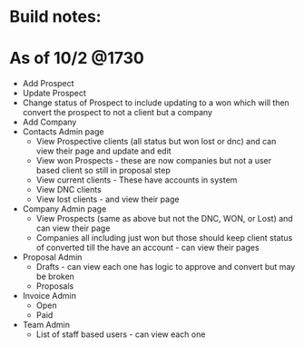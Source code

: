 # Build notes:

# As of 10/2 @1730
- Add Prospect
- Update Prospect
- Change status of Prospect to include updating to a won which will then convert the prospect to not a client but a company
- Add Company
- Contacts Admin page 
    - View Prospective clients (all status but won lost or dnc) and can view their page and update and edit
    - View won Prospects - these are now companies but not a user based client so still in proposal step
    - View current clients - These have accounts in system
    - View DNC clients
    - View lost clients - and view their page
- Company Admin page
    - View Prospects (same as above but not the DNC, WON, or Lost) and can view their page
    - Companies all including just won but those should keep client status of converted till the have an account - can view their pages
- Proposal Admin
    - Drafts - can view each one has logic to approve and convert but may be broken
    - Proposals
- Invoice Admin
    - Open
    - Paid
- Team Admin
    - List of staff based users - can view each one